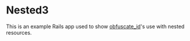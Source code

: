 # Nested3

This is an example Rails app used to show [obfuscate_id](https://github.com/namick/obfuscate_id)'s use with nested resources.



